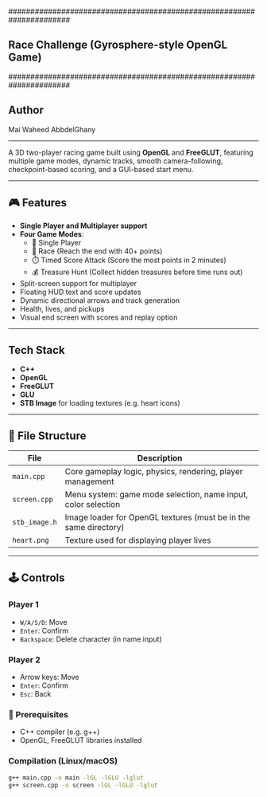 ######################################################################
##           Race Challenge (Gyrosphere-style OpenGL Game)          ##
######################################################################

## Author
Mai Waheed AbbdelGhany

---

A 3D two-player racing game built using **OpenGL** and **FreeGLUT**, featuring multiple game modes, dynamic tracks, smooth camera-following, checkpoint-based scoring, and a GUI-based start menu.

---

## 🎮 Features

- **Single Player and Multiplayer support**
- **Four Game Modes**:
  - 🧍 Single Player
  - 🏁 Race (Reach the end with 40+ points)
  - ⏱️ Timed Score Attack (Score the most points in 2 minutes)
  - 💰 Treasure Hunt (Collect hidden treasures before time runs out)
- Split-screen support for multiplayer
- Floating HUD text and score updates
- Dynamic directional arrows and track generation
- Health, lives, and pickups
- Visual end screen with scores and replay option

---

## Tech Stack

- **C++**
- **OpenGL**
- **FreeGLUT**
- **GLU**
- **STB Image** for loading textures (e.g. heart icons)

---

## 📁 File Structure

| File | Description |
|------|-------------|
| `main.cpp` | Core gameplay logic, physics, rendering, player management |
| `screen.cpp` | Menu system: game mode selection, name input, color selection |
| `stb_image.h` | Image loader for OpenGL textures (must be in the same directory) |
| `heart.png` | Texture used for displaying player lives |

---

## 🕹️ Controls

### Player 1
- `W/A/S/D`: Move
- `Enter`: Confirm
- `Backspace`: Delete character (in name input)

### Player 2
- Arrow keys: Move
- `Enter`: Confirm
- `Esc`: Back


### 🧱 Prerequisites

- C++ compiler (e.g. g++)
- OpenGL, FreeGLUT libraries installed

### Compilation (Linux/macOS)
```bash
g++ main.cpp -o main -lGL -lGLU -lglut
g++ screen.cpp -o screen -lGL -lGLU -lglut

